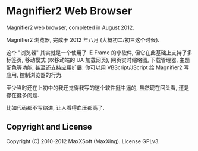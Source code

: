 # Magnifier2 Web Browser

Magnifier2 web browser, completed in August 2012.

Magnifier2 浏览器, 完成于 2012 年八月 (大概初二/初三这个时候).

这个 "浏览器" 其实就是一个使用了 IE Frame 的小软件, 但它在此基础上支持了多标签页, 移动模式 (以移动端的 UA 加载网页), 网页实时缩略图, 下载管理器, 主题配色等功能, 甚至还支持应用扩展: 你可以用 VBScript/JScript 给 Magnifier2 写应用, 控制浏览器的行为.

至少当时还在上初中的我还觉得我写的这个软件挺牛逼的, 虽然现在回头看, 还是存在挺多问题.

比如代码都不写缩进, 让人看得血压都高了.

## Copyright and License

Copyright (C) 2010-2012 MaxXSoft (MaxXing). License GPLv3.

